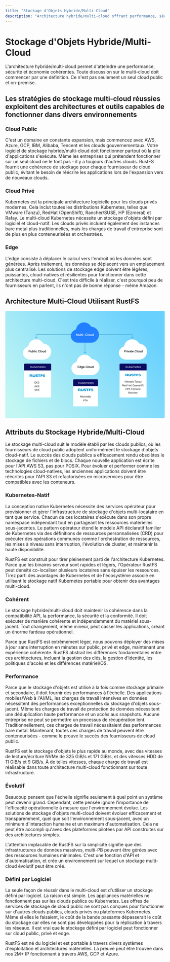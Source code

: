 ```yaml
---
title: "Stockage d'Objets Hybride/Multi-Cloud"
description: "Architecture hybride/multi-cloud offrant performance, sécurité et économie cohérentes"
---
```


# Stockage d'Objets Hybride/Multi-Cloud

L'architecture hybride/multi-cloud permet d'atteindre une performance, sécurité et économie cohérentes. Toute discussion sur le multi-cloud doit commencer par une définition. Ce n'est pas seulement un seul cloud public et on-premise.

## Les stratégies de stockage multi-cloud réussies exploitent des architectures et outils capables de fonctionner dans divers environnements

### Cloud Public

C'est un domaine en constante expansion, mais commencez avec AWS, Azure, GCP, IBM, Alibaba, Tencent et les clouds gouvernementaux. Votre logiciel de stockage hybride/multi-cloud doit fonctionner partout où la pile d'applications s'exécute. Même les entreprises qui prétendent fonctionner sur un seul cloud ne le font pas - il y a toujours d'autres clouds. RustFS fournit une cohérence de stockage pour chaque fournisseur de cloud public, évitant le besoin de réécrire les applications lors de l'expansion vers de nouveaux clouds.

### Cloud Privé

Kubernetes est la principale architecture logicielle pour les clouds privés modernes. Cela inclut toutes les distributions Kubernetes, telles que VMware (Tanzu), RedHat (OpenShift), Rancher/SUSE, HP (Ezmeral) et Rafay. Le multi-cloud Kubernetes nécessite un stockage d'objets défini par logiciel et cloud-natif. Les clouds privés incluent également des instances bare metal plus traditionnelles, mais les charges de travail d'entreprise sont de plus en plus conteneurisées et orchestrées.

### Edge

L'edge consiste à déplacer le calcul vers l'endroit où les données sont générées. Après traitement, les données se déplacent vers un emplacement plus centralisé. Les solutions de stockage edge doivent être légères, puissantes, cloud-natives et résilientes pour fonctionner dans cette architecture multi-cloud. C'est très difficile à réaliser, c'est pourquoi peu de fournisseurs en parlent, ils n'ont pas de bonne réponse - même Amazon.

## Architecture Multi-Cloud Utilisant RustFS

![Architecture Multi-Cloud](images/multi-cloud-architecture.png)

## Attributs du Stockage Hybride/Multi-Cloud

Le stockage multi-cloud suit le modèle établi par les clouds publics, où les fournisseurs de cloud public adoptent uniformément le stockage d'objets cloud-natif. Le succès des clouds publics a efficacement rendu obsolètes le stockage de fichiers et de blocs. Chaque nouvelle application est écrite pour l'API AWS S3, pas pour POSIX. Pour évoluer et performer comme les technologies cloud-natives, les anciennes applications doivent être réécrites pour l'API S3 et refactorisées en microservices pour être compatibles avec les conteneurs.

### Kubernetes-Natif

La conception native Kubernetes nécessite des services opérateur pour provisionner et gérer l'infrastructure de stockage d'objets multi-locataire en tant que service. Chacun de ces locataires s'exécute dans son propre namespace indépendant tout en partageant les ressources matérielles sous-jacentes. Le pattern opérateur étend le modèle API déclaratif familier de Kubernetes via des définitions de ressources personnalisées (CRD) pour exécuter des opérations communes comme l'orchestration de ressources, les mises à niveau sans interruption, l'évolution de cluster, et maintenir la haute disponibilité.

RustFS est construit pour tirer pleinement parti de l'architecture Kubernetes. Parce que les binaires serveur sont rapides et légers, l'Opérateur RustFS peut densité co-localiser plusieurs locataires sans épuiser les ressources. Tirez parti des avantages de Kubernetes et de l'écosystème associé en utilisant le stockage natif Kubernetes portable pour obtenir des avantages multi-cloud.

### Cohérent

Le stockage hybride/multi-cloud doit maintenir la cohérence dans la compatibilité API, la performance, la sécurité et la conformité. Il doit exécuter de manière cohérente et indépendamment du matériel sous-jacent. Tout changement, même mineur, peut casser les applications, créant un énorme fardeau opérationnel.

Parce que RustFS est extrêmement léger, nous pouvons déployer des mises à jour sans interruption en minutes sur public, privé et edge, maintenant une expérience cohérente. RustFS abstrait les différences fondamentales entre ces architectures, incluant la gestion des clés, la gestion d'identité, les politiques d'accès et les différences matériel/OS.

### Performance

Parce que le stockage d'objets est utilisé à la fois comme stockage primaire et secondaire, il doit fournir des performances à l'échelle. Des applications mobiles/Web à l'AI/ML, les charges de travail intensives en données nécessitent des performances exceptionnelles du stockage d'objets sous-jacent. Même les charges de travail de protection de données nécessitent une déduplication haute performance et un accès aux snapshots. Aucune entreprise ne peut se permettre un processus de récupération lent. Traditionnellement, ces charges de travail nécessitaient des performances bare metal. Maintenant, toutes ces charges de travail peuvent être conteneurisées - comme le prouve le succès des fournisseurs de cloud public.

RustFS est le stockage d'objets le plus rapide au monde, avec des vitesses de lecture/écriture NVMe de 325 GiB/s et 171 GiB/s, et des vitesses HDD de 11 GiB/s et 9 GiB/s. À de telles vitesses, chaque charge de travail est réalisable dans toute architecture multi-cloud fonctionnant sur toute infrastructure.

### Évolutif

Beaucoup pensent que l'échelle signifie seulement à quel point un système peut devenir grand. Cependant, cette pensée ignore l'importance de l'efficacité opérationnelle à mesure que l'environnement évolue. Les solutions de stockage d'objets multi-cloud doivent évoluer efficacement et transparemment, quel que soit l'environnement sous-jacent, avec un minimum d'interaction humaine et un maximum d'automatisation. Cela ne peut être accompli qu'avec des plateformes pilotées par API construites sur des architectures simples.

L'attention implacable de RustFS sur la simplicité signifie que des infrastructures de données massives, multi-PB peuvent être gérées avec des ressources humaines minimales. C'est une fonction d'API et d'automatisation, et crée un environnement sur lequel un stockage multi-cloud évolutif peut être créé.

### Défini par Logiciel

La seule façon de réussir dans le multi-cloud est d'utiliser un stockage défini par logiciel. La raison est simple. Les appliances matérielles ne fonctionnent pas sur les clouds publics ou Kubernetes. Les offres de services de stockage de cloud public ne sont pas conçues pour fonctionner sur d'autres clouds publics, clouds privés ou plateformes Kubernetes. Même si elles le faisaient, le coût de la bande passante dépasserait le coût du stockage car elles ne sont pas développées pour la réplication à travers les réseaux. Il est vrai que le stockage défini par logiciel peut fonctionner sur cloud public, privé et edge.

RustFS est né du logiciel et est portable à travers divers systèmes d'exploitation et architectures matérielles. La preuve peut être trouvée dans nos 2M+ IP fonctionnant à travers AWS, GCP et Azure.


